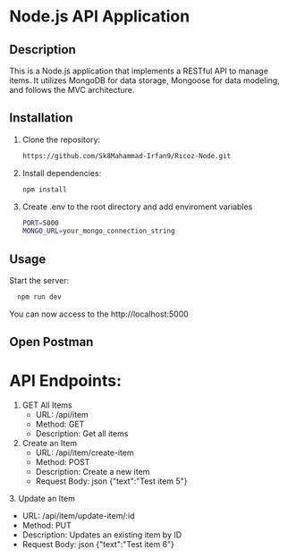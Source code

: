 # Node.js API Application

## Description
This is a Node.js application that implements a RESTful API to manage items. It utilizes MongoDB for data storage, Mongoose for data modeling, and follows the MVC architecture.

## Installation

1. Clone the repository:
   ```bash
   https://github.com/Sk8Mahammad-Irfan9/Ricoz-Node.git
2. Install dependencies:
   ```bash
   npm install
3. Create .env to the root directory and add enviroment variables
     ```bash
     PORT=5000
     MONGO_URL=your_mongo_connection_string
     ```


## Usage
Start the server:
  ```bash
    npm run dev
```
You can now access to the http://localhost:5000

## Open Postman
  # API Endpoints:
  1. GET All Items
      <ul>
       <li>URL: /api/item</li>
       <li>Method: GET</li>
       <li>Description: Get all items</li>
     </ul>
  2. Create an Item
      <ul>
       <li>URL: /api/item/create-item</li>
       <li>Method: POST</li>
       <li>Description: Create a new item</li>
       <li>Request Body: 
         json
         {"text":"Test item 5"}
</li>
     </ul>
  3. Update an Item
      <ul>
       <li>URL: /api/item/update-item/:id</li>
       <li>Method: PUT</li>
       <li>Description: Updates an existing item by ID</li>
       <li>Request Body: 
         json
         {"text":"Test item 6"}
</li>
     </ul>

